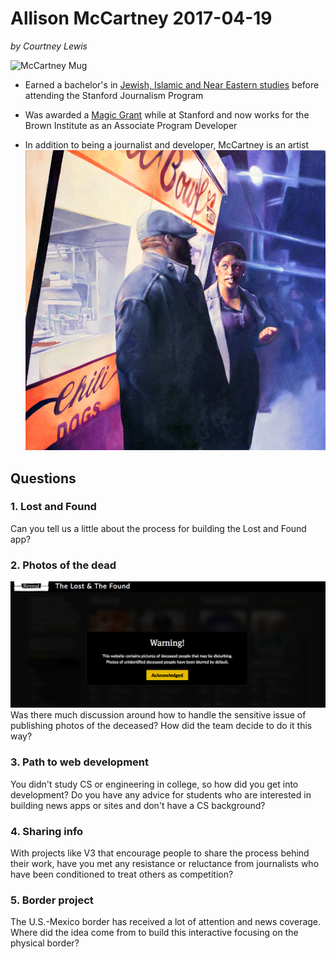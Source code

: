 # Allison McCartney 2017-04-19

*by Courtney Lewis*

![McCartney Mug](http://brown.columbia.edu/uploads/800008/1445451916120/allison-mccartney-223x300[1]-114-53x45x104x121_gray.jpg)

- Earned a bachelor's in [Jewish, Islamic and Near Eastern studies](http://jinelc.wustl.edu/) before attending the Stanford Journalism Program

- Was awarded a [Magic Grant](http://brown.columbia.edu/propose) while at Stanford and now works for the Brown Institute as an Associate Program Developer

- In addition to being a journalist and developer, McCartney is an artist ![DC Paining](https://github.com/courtlew/compjour-2017/blob/master/homework/McCartpainting.jpg)


## Questions

### 1. Lost and Found

Can you tell us a little about the process for building the Lost and Found app?

### 2. Photos of the dead
![warning photo](https://github.com/courtlew/compjour-2017/blob/master/homework/lostandfoundcover.png)
Was there much discussion around how to handle the sensitive issue of publishing photos of the deceased? How did the team decide to do it this way?

### 3. Path to web development
You didn't study CS or engineering in college, so how did you get into development? Do you have any advice for students who are interested in building news apps or sites and don't have a CS background?

### 4. Sharing info
With projects like V3 that encourage people to share the process behind their work, have you met any resistance  or reluctance from journalists who have been conditioned to treat others as competition?

### 5. Border project
The U.S.-Mexico border has received a lot of attention and news coverage. Where did the idea come from to build this interactive focusing on the physical border?
